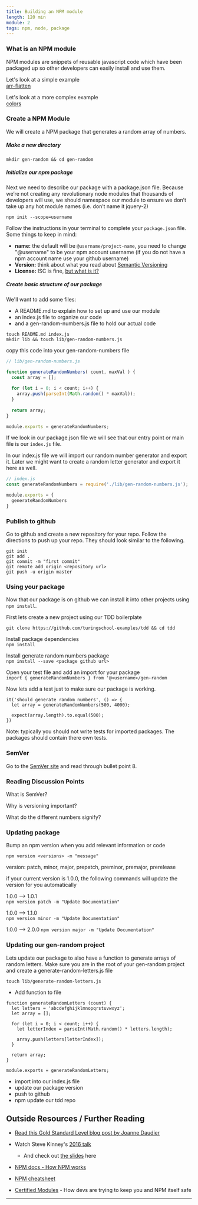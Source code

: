 ```yaml
---
title: Building an NPM module
length: 120 min
module: 2
tags: npm, node, package
---
```


### What is an NPM module

NPM modules are snippets of reusable javascript code which have been packaged up so other developers can easily install and use them.

Let's look at a simple example  
[arr-flatten](https://github.com/jonschlinkert/arr-flatten)

Let's look at a more complex example  
[colors](https://github.com/Marak/colors.js)

### Create a NPM Module

We will create a NPM package that generates a random array of numbers.

##### Make a new directory
`mkdir gen-random && cd gen-random`

##### Initialize our npm package
Next we need to describe our package with a package.json file. Because we’re not creating any revolutionary node modules that thousands of developers will use, we should namespace our module to ensure we don’t take up any hot module names (i.e. don’t name it jquery-2)  

`npm init --scope=username`

Follow the instructions in your terminal to complete your `package.json` file. Some things to keep in mind:

* **name:** the default will be `@username/project-name`, you need to change "@username" to be your npm account username (if you do not have a npm account name use your github username)
* **Version:** think about what you read about [Semantic Versioning](http://semver.org/)
* **License:** ISC is fine, [but what is it?](http://semver.org/)

##### Create basic structure of our package

We'll want to add some files:  
 
* A README.md to explain how to set up and use our module
* an index.js file to organize our code
* and a gen-random-numbers.js file to hold our actual code

`touch README.md index.js`  
`mkdir lib && touch lib/gen-random-numbers.js`

copy this code into your gen-random-numbers file  

```js
// lib/gen-random-numbers.js

function generateRandomNumbers( count, maxVal ) {
  const array = [];
  
  for (let i = 0; i < count; i++) {
    array.push(parseInt(Math.random() * maxVal));
  }
  
  return array;
}

module.exports = generateRandomNumbers;
```
If we look in our package.json file we will see that our entry point or main file is our `index.js` file. 

In our index.js file we will import our random number generator and export it. Later we might want to create a random letter generator and export it here as well.

```js
// index.js
const generateRandomNumbers = require('./lib/gen-random-numbers.js');

module.exports = {
  generateRandomNumbers
}
```

### Publish to github
Go to github and create a new repository for your repo. Follow the directions to push up your repo. They should look similar to the following.

`git init`  
`git add .`  
`git commit -m "first commit"`  
`git remote add origin <repository url>`  
`git push -u origin master`

### Using your package
Now that our package is on github we can install it into other projects using `npm install`. 

First lets create a new project using our TDD boilerplate

`git clone https://github.com/turingschool-examples/tdd && cd tdd`

Install package dependencies  
`npm install`  

Install generate random numbers package  
`npm install --save <package github url>`  

Open your test file and add an import for your package  
`import { generateRandomNumbers } from '@<username>/gen-random`

Now lets add a test just to make sure our package is working.

```
it('should generate random numbers', () => {
  let array = generateRandomNumbers(500, 4000);

  expect(array.length).to.equal(500);
})
```
Note: typically you should not write tests for imported packages. The packages should contain there own tests.

### SemVer

Go to the [SemVer site](https://semver.org/) and read through bullet point 8.

### Reading Discussion Points

What is SemVer?

Why is versioning important?

What do the different numbers signify?

<!--
// maybe take out
What is the difference between  
`npm install --save-prod`  
`npm install`  
`npm install -g`   
and  
`npm install --save-dev`?  

Why might it be very important to use the --save-prod and --save-dev flags appropriately for an NPM package?

What npm packages do you depend on? Have you ever looked at their source code?

How might the fact that you don’t control the version of the package that your users use affect your workflow?
-->

### Updating package
Bump an npm version when you add relevant information or code

`npm version <versions> -m "message"`

version: patch, minor, major, prepatch, preminor, premajor, prerelease

if your current version is 1.0.0, the following commands will update the version for you automatically

1.0.0 --> 1.0.1  
`npm version patch -m "Update Documentation"`

1.0.0 --> 1.1.0  
`npm version minor -m "Update Documentation"`

1.0.0 --> 2.0.0
`npm version major -m "Update Documentation"`

### Updating our gen-random project

Lets update our package to also have a function to generate arrays of random letters. Make sure you are in the root of your gen-random project and create a generate-random-letters.js file

`touch lib/generate-random-letters.js`

- Add function to file  

```
function generateRandomLetters (count) {
  let letters = 'abcdefghijklmnopqrstuvwxyz';
  let array = [];
  
  for (let i = 0; i < count; i++) {
    let letterIndex = parseInt(Math.random() * letters.length);
    
    array.push(letters[letterIndex]);
  }
  
  return array;
}

module.exports = generateRandomLetters;
```

- import into our index.js file
- update our package version
- push to github
- npm update our tdd repo


## Outside Resources / Further Reading
- [Read this Gold Standard Level blog post by Joanne Daudier](https://medium.com/@jdaudier/how-to-create-and-publish-your-first-node-js-module-444e7585b738)

- Watch Steve Kinney's [2016 talk](https://www.youtube.com/watch?v=MamP2wIquGQ)
  - And check out [the slides](https://speakerdeck.com/stevekinney/the-ins-and-outs-of-publishing-a-module-to-npm) here
- [NPM docs - How NPM works](https://docs.npmjs.com/how-npm-works/packages)
- [NPM cheatsheet](http://browsenpm.org/help)
- [Certified Modules](https://nodesource.com/blog/hello-certified-modules-the-future-of-trust-in-node-js-dependencies/) - How devs are trying to keep you and NPM itself safe

---